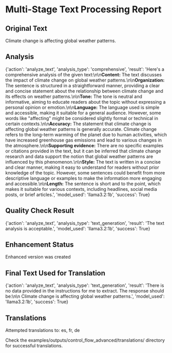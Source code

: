 # Multi-Stage Text Processing Report

## Original Text
Climate change is affecting global weather patterns.

## Analysis
{'action': 'analyze_text', 'analysis_type': 'comprehensive', 'result': 'Here\'s a comprehensive analysis of the given text:\n\n**Content:** The text discusses the impact of climate change on global weather patterns.\n\n**Organization:** The sentence is structured in a straightforward manner, providing a clear and concise statement about the relationship between climate change and its effects on weather patterns.\n\n**Tone:** The tone is neutral and informative, aiming to educate readers about the topic without expressing a personal opinion or emotion.\n\n**Language:** The language used is simple and accessible, making it suitable for a general audience. However, some words like "affecting" might be considered slightly formal or technical in certain contexts.\n\n**Accuracy:** The statement that climate change is affecting global weather patterns is generally accurate. Climate change refers to the long-term warming of the planet due to human activities, which have increased greenhouse gas emissions and lead to various changes in the atmosphere.\n\n**Supporting evidence:** There are no specific examples or citations provided in the text, but it can be inferred that climate change research and data support the notion that global weather patterns are influenced by this phenomenon.\n\n**Style:** The text is written in a concise and clear manner, making it easy to understand for readers without prior knowledge of the topic. However, some sentences could benefit from more descriptive language or examples to make the information more engaging and accessible.\n\n**Length:** The sentence is short and to the point, which makes it suitable for various contexts, including headlines, social media posts, or brief articles.', 'model_used': 'llama3.2:1b', 'success': True}

## Quality Check Result
{'action': 'analyze_text', 'analysis_type': 'text_generation', 'result': 'The text analysis is acceptable.', 'model_used': 'llama3.2:1b', 'success': True}

## Enhancement Status
Enhanced version was created
## Final Text Used for Translation
{'action': 'analyze_text', 'analysis_type': 'text_generation', 'result': 'There is no data provided in the instructions for me to extract. The response should be:\n\n Climate change is affecting global weather patterns.', 'model_used': 'llama3.2:1b', 'success': True}
## Translations
Attempted translations to: es, fr, de

Check the examples/outputs/control_flow_advanced/translations/ directory for successful translations.